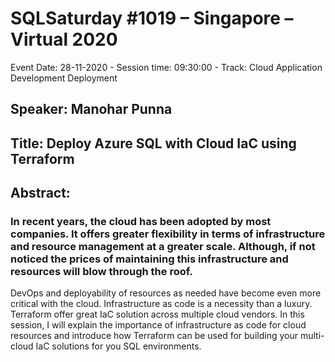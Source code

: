 # SQLSaturday #1019 – Singapore – Virtual 2020
Event Date: 28-11-2020 - Session time: 09:30:00 - Track: Cloud Application Development  Deployment
## Speaker: Manohar Punna
## Title: Deploy Azure SQL with Cloud IaC using Terraform
## Abstract:
### In recent years, the cloud has been adopted by most companies. It offers greater flexibility in terms of infrastructure and resource management at a greater scale. Although, if not noticed the prices of maintaining this infrastructure and resources will blow through the roof.
DevOps and deployability of resources as needed have become even more critical with the cloud. Infrastructure as code is a necessity than a luxury. Terraform offer great IaC solution across multiple cloud vendors. In this session, I will explain the importance of infrastructure as code for cloud resources and introduce how Terraform can be used for building your multi-cloud IaC solutions for you SQL environments.
